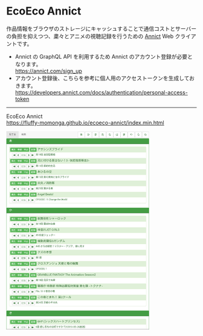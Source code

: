 # EcoEco Annict
作品情報をブラウザのストレージにキャッシュすることで通信コストとサーバーの負担を抑えつつ、粛々とアニメの視聴記録を行うための [Annict](https://annict.com) Web クライアントです。

* Annict の GraphQL API を利用するため Annict のアカウント登録が必要となります。  
https://annict.com/sign_up  
* アカウント登録後、こちらを参考に個人用のアクセストークンを生成しておきます。  
https://developers.annict.com/docs/authentication/personal-access-token

---
EcoEco Annict  
https://fluffy-momonga.github.io/ecoeco-annict/index.min.html

<img src="https://github.com/fluffy-momonga/ecoeco-annict/blob/images/image.png" width="75%">
